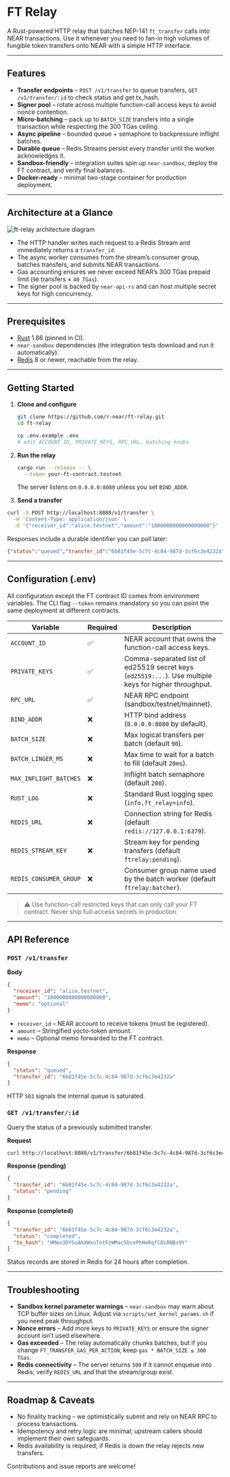 # FT Relay

A Rust-powered HTTP relay that batches NEP-141 `ft_transfer` calls into NEAR transactions. Use it whenever you need to fan-in high volumes of fungible token transfers onto NEAR with a simple HTTP interface.

---

## Features

- **Transfer endpoints** – `POST /v1/transfer` to queue transfers, `GET /v1/transfer/:id` to check status and get tx_hash.
- **Signer pool** – rotate across multiple function-call access keys to avoid nonce contention.
- **Micro-batching** – pack up to `BATCH_SIZE` transfers into a single transaction while respecting the 300 TGas ceiling.
- **Async pipeline** – bounded queue + semaphore to backpressure inflight batches.
- **Durable queue** – Redis Streams persist every transfer until the worker acknowledges it.
- **Sandbox-friendly** – integration suites spin up `near-sandbox`, deploy the FT contract, and verify final balances.
- **Docker-ready** – minimal two-stage container for production deployment.

---

## Architecture at a Glance

![ft-relay architecture diagram](docs/diagrams/architecture.svg)

- The HTTP handler writes each request to a Redis Stream and immediately returns a `transfer_id`.
- The async worker consumes from the stream’s consumer group, batches transfers, and submits NEAR transactions.
- Gas accounting ensures we never exceed NEAR’s 300 TGas prepaid limit (`90` transfers × `40 TGas`).
- The signer pool is backed by `near-api-rs` and can host multiple secret keys for high concurrency.

---

## Prerequisites

- [Rust](https://www.rust-lang.org/tools/install) 1.86 (pinned in CI).
- `near-sandbox` dependencies (the integration tests download and run it automatically).
- [Redis](https://redis.io/) 8 or newer, reachable from the relay.

---

## Getting Started

1. **Clone and configure**

   ```bash
   git clone https://github.com/r-near/ft-relay.git
   cd ft-relay

   cp .env.example .env
   # edit ACCOUNT_ID, PRIVATE_KEYS, RPC_URL, batching knobs
   ```

2. **Run the relay**

   ```bash
   cargo run --release -- \
     --token your-ft-contract.testnet
   ```

   The server listens on `0.0.0.0:8080` unless you set `BIND_ADDR`.

3. **Send a transfer**
```bash
curl -X POST http://localhost:8080/v1/transfer \
  -H 'Content-Type: application/json' \
  -d '{"receiver_id":"alice.testnet","amount":"1000000000000000000"}'
```
Responses include a durable identifier you can poll later:

```json
{"status":"queued","transfer_id":"6b81f45e-5c7c-4c84-987d-3cf6c3e4232a"}
```

---

## Configuration (.env)

All configuration except the FT contract ID comes from environment variables. The CLI flag `--token` remains mandatory so you can point the same deployment at different contracts.

| Variable               | Required | Description                                                                                           |
| ---------------------- | -------- | ----------------------------------------------------------------------------------------------------- |
| `ACCOUNT_ID`           | ✅       | NEAR account that owns the function-call access keys.                                                 |
| `PRIVATE_KEYS`         | ✅       | Comma-separated list of ed25519 secret keys (`ed25519:...`). Use multiple keys for higher throughput. |
| `RPC_URL`              | ✅       | NEAR RPC endpoint (sandbox/testnet/mainnet).                                                          |
| `BIND_ADDR`            | ❌       | HTTP bind address (`0.0.0.0:8080` by default).                                                        |
| `BATCH_SIZE`           | ❌       | Max logical transfers per batch (default `90`).                                                       |
| `BATCH_LINGER_MS`      | ❌       | Max time to wait for a batch to fill (default `20ms`).                                                |
| `MAX_INFLIGHT_BATCHES` | ❌       | Inflight batch semaphore (default `200`).                                                             |
| `RUST_LOG`             | ❌       | Standard Rust logging spec (`info,ft_relay=info`).                                                    |
| `REDIS_URL`            | ❌       | Connection string for Redis (default `redis://127.0.0.1:6379`).                                       |
| `REDIS_STREAM_KEY`     | ❌       | Stream key for pending transfers (default `ftrelay:pending`).                                        |
| `REDIS_CONSUMER_GROUP` | ❌       | Consumer group name used by the batch worker (default `ftrelay:batcher`).                             |

> ⚠️ Use function-call restricted keys that can only call your FT contract. Never ship full-access secrets in production.

---

## API Reference

### `POST /v1/transfer`

**Body**

```json
{
  "receiver_id": "alice.testnet",
  "amount": "1000000000000000000",
  "memo": "optional"
}
```

- `receiver_id` – NEAR account to receive tokens (must be registered).
- `amount` – Stringified yocto-token amount.
- `memo` – Optional memo forwarded to the FT contract.

**Response**

```json
{
  "status": "queued",
  "transfer_id": "6b81f45e-5c7c-4c84-987d-3cf6c3e4232a"
}
```

HTTP `503` signals the internal queue is saturated.

### `GET /v1/transfer/:id`

Query the status of a previously submitted transfer.

**Request**

```bash
curl http://localhost:8080/v1/transfer/6b81f45e-5c7c-4c84-987d-3cf6c3e4232a
```

**Response (pending)**

```json
{
  "transfer_id": "6b81f45e-5c7c-4c84-987d-3cf6c3e4232a",
  "status": "pending"
}
```

**Response (completed)**

```json
{
  "transfer_id": "6b81f45e-5c7c-4c84-987d-3cf6c3e4232a",
  "status": "completed",
  "tx_hash": "HMeo3DYSuAmXWxuTotFzWMac5bcePhHeRqfCDLRNBs9Y"
}
```

Status records are stored in Redis for 24 hours after completion.

---

## Troubleshooting

- **Sandbox kernel parameter warnings** – `near-sandbox` may warn about TCP buffer sizes on Linux. Adjust via `scripts/set_kernel_params.sh` if you need peak throughput.
- **Nonce errors** – Add more keys to `PRIVATE_KEYS` or ensure the signer account isn’t used elsewhere.
- **Gas exceeded** – The relay automatically chunks batches, but if you change `FT_TRANSFER_GAS_PER_ACTION`, keep `gas * BATCH_SIZE ≤ 300 TGas`.
- **Redis connectivity** – The server returns `500` if it cannot enqueue into Redis; verify `REDIS_URL` and that the stream/group exist.

---

## Roadmap & Caveats

- No finality tracking – we optimistically submit and rely on NEAR RPC to process transactions.
- Idempotency and retry logic are minimal; upstream callers should implement their own safeguards.
- Redis availability is required; if Redis is down the relay rejects new transfers.

Contributions and issue reports are welcome!
